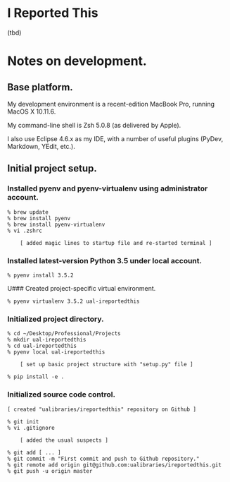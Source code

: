 # I Reported This

(tbd)

# Notes on development.

## Base platform.

My development environment is a recent-edition MacBook Pro, running MacOS X 10.11.6.

My command-line shell is Zsh 5.0.8 (as delivered by Apple).

I also use Eclipse 4.6.x as my IDE, with a number of useful plugins (PyDev, Markdown, YEdit, etc.).

## Initial project setup.

### Installed pyenv and pyenv-virtualenv using administrator account.

    % brew update
    % brew install pyenv
    % brew install pyenv-virtualenv
    % vi .zshrc

        [ added magic lines to startup file and re-started terminal ]

### Installed latest-version Python 3.5 under local account.

    % pyenv install 3.5.2

U### Created project-specific virtual environment.

    % pyenv virtualenv 3.5.2 ual-ireportedthis

### Initialized project directory.

    % cd ~/Desktop/Professional/Projects
    % mkdir ual-ireportedthis
    % cd ual-ireportedthis
    % pyenv local ual-ireportedthis

        [ set up basic project structure with "setup.py" file ]
	
    % pip install -e .

### Initialized source code control.

    [ created "ualibraries/ireportedthis" repository on Github ]

    % git init
    % vi .gitignore

        [ added the usual suspects ]

    % git add [ ... ]
    % git commit -m "First commit and push to Github repository."
    % git remote add origin git@github.com:ualibraries/ireportedthis.git
    % git push -u origin master


